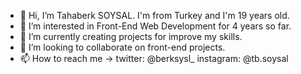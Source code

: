 - 👋 Hi, I’m Tahaberk SOYSAL. I'm from Turkey and I'm 19 years old.
- 👀 I’m interested in Front-End Web Development for 4 years so far.
- 🌱 I’m currently creating projects for improve my skills.
- 💞️ I’m looking to collaborate on front-end projects.
- 📫 How to reach me -> twitter: @berksysl_ instagram: @tb.soysal

<!---
berksysl/berksysl is a ✨ special ✨ repository because its `README.md` (this file) appears on your GitHub profile.
You can click the Preview link to take a look at your changes.
--->
